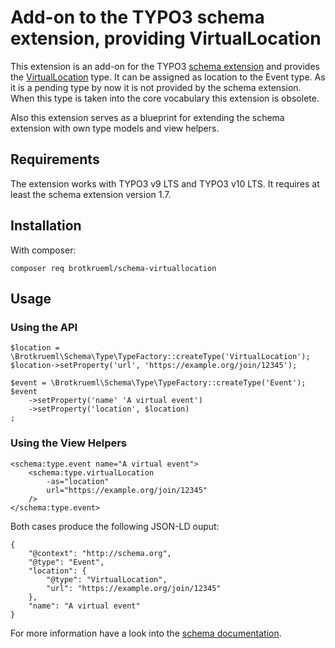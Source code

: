 # Add-on to the TYPO3 schema extension, providing VirtualLocation

This extension is an add-on for the TYPO3
[schema extension](https://github.com/brotkrueml/schema) and provides the
[VirtualLocation](https://schema.org/VirtualLocation) type. It can be assigned
as location to the Event type. As it is a pending type by now it is not provided
by the schema extension. When this type is taken into the core vocabulary this
extension is obsolete.

Also this extension serves as a blueprint for extending the schema extension
with own type models and view helpers.

## Requirements

The extension works with TYPO3 v9 LTS and TYPO3 v10 LTS. It requires at least
the schema extension version 1.7.

## Installation

With composer:

    composer req brotkrueml/schema-virtuallocation

## Usage

### Using the API

    $location = \Brotkrueml\Schema\Type\TypeFactory::createType('VirtualLocation');
    $location->setProperty('url', 'https://example.org/join/12345');

    $event = \Brotkrueml\Schema\Type\TypeFactory::createType('Event');
    $event
        ->setProperty('name' 'A virtual event')
        ->setProperty('location', $location)
    ;

### Using the View Helpers

    <schema:type.event name="A virtual event">
        <schema:type.virtualLocation
            -as="location"
            url="https://example.org/join/12345"
        />
    </schema:type.event>

Both cases produce the following JSON-LD ouput:

    {
        "@context": "http://schema.org",
        "@type": "Event",
        "location": {
            "@type": "VirtualLocation",
            "url": "https://example.org/join/12345"
        },
        "name": "A virtual event"
    }

For more information have a look into the
[schema documentation](https://docs.typo3.org/p/brotkrueml/schema/master/en-us/).
